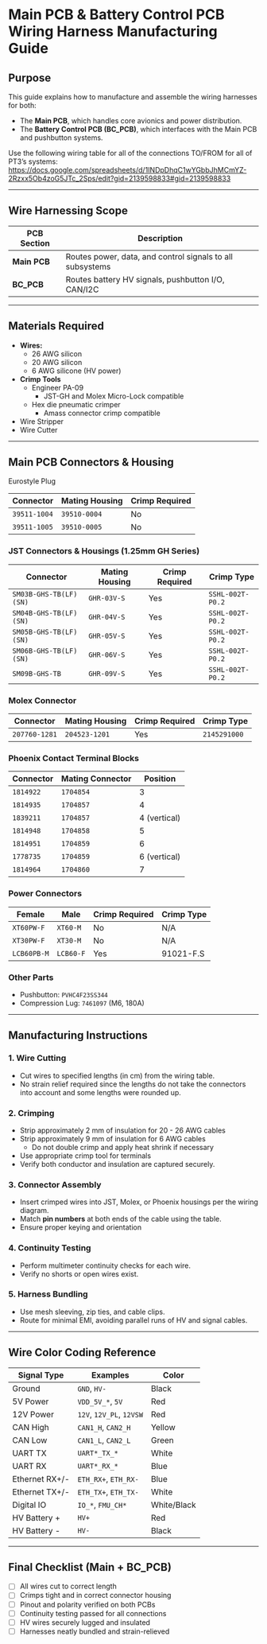 # Main PCB & Battery Control PCB Wiring Harness Manufacturing Guide

## Purpose

This guide explains how to manufacture and assemble the wiring harnesses for both:

- The **Main PCB**, which handles core avionics and power distribution.
- The **Battery Control PCB (BC_PCB)**, which interfaces with the Main PCB and pushbutton systems.

Use the following wiring table for all of the connections TO/FROM for all of PT3’s systems: https://docs.google.com/spreadsheets/d/1INDpDhqC1wYGbbJhMCmYZ-2Rzxx5Ob4zoG5JTc_2Sps/edit?gid=2139598833#gid=2139598833

---

## Wire Harnessing Scope

| PCB Section | Description |
| --- | --- |
| **Main PCB** | Routes power, data, and control signals to all subsystems |
| **BC_PCB** | Routes battery HV signals, pushbutton I/O, CAN/I2C |

---

## Materials Required

- **Wires:**
    - 26 AWG silicon
    - 20 AWG silicon
    - 6 AWG silicone (HV power)
- **Crimp Tools**
    - Engineer PA-09
        - JST-GH and Molex Micro-Lock compatible
    - Hex die pneumatic crimper
        - Amass connector crimp compatible
- Wire Stripper
- Wire Cutter

---

## Main PCB Connectors & Housing

Eurostyle Plug

| Connector | Mating Housing | Crimp Required |
| --- | --- | --- |
| `39511-1004` | `39510-0004` | No |
| `39511-1005` | `39510-0005` | No |

### JST Connectors & Housings (1.25mm GH Series)

| Connector | Mating Housing | Crimp Required | Crimp Type |
| --- | --- | --- | --- |
| `SM03B-GHS-TB(LF)(SN)` | `GHR-03V-S` | Yes | `SSHL-002T-P0.2` |
| `SM04B-GHS-TB(LF)(SN)` | `GHR-04V-S` | Yes | `SSHL-002T-P0.2` |
| `SM05B-GHS-TB(LF)(SN)` | `GHR-05V-S` | Yes | `SSHL-002T-P0.2` |
| `SM06B-GHS-TB(LF)(SN)` | `GHR-06V-S` | Yes | `SSHL-002T-P0.2` |
| `SM09B-GHS-TB` | `GHR-09V-S` | Yes | `SSHL-002T-P0.2` |

### Molex Connector

| Connector | Mating Housing | Crimp Required | Crimp Type |
| --- | --- | --- | --- |
| `207760-1281` | `204523-1201` | Yes | `2145291000` |

### Phoenix Contact Terminal Blocks

| Connector | Mating Connector | Position |
| --- | --- | --- |
| `1814922` | `1704854` | 3 |
| `1814935` | `1704857` | 4 |
| `1839211` | `1704857` | 4 (vertical) |
| `1814948` | `1704858` | 5 |
| `1814951` | `1704859` | 6 |
| `1778735` | `1704859` | 6 (vertical) |
| `1814964` | `1704860` | 7 |

### Power Connectors

| Female | Male | Crimp Required | Crimp Type |
| --- | --- | --- | --- |
| `XT60PW-F` | `XT60-M` | No | N/A |
| `XT30PW-F` | `XT30-M` | No | N/A |
| `LCB60PB-M` | `LCB60-F` | Yes | 91021-F.S |

### Other Parts

- Pushbutton: `PVHC4F23SS344`
- Compression Lug: `7461097` (M6, 180A)

---

## Manufacturing Instructions

### 1. Wire Cutting

- Cut wires to specified lengths (in cm) from the wiring table.
- No strain relief required since the lengths do not take the connectors into account and some lengths were rounded up.

### 2. Crimping

- Strip approximately 2 mm of insulation for 20 - 26 AWG cables
- Strip approximately 9 mm of insulation for 6 AWG cables
    - Do not double crimp and apply heat shrink if necessary
- Use appropriate crimp tool for terminals
- Verify both conductor and insulation are captured securely.

### 3. Connector Assembly

- Insert crimped wires into JST, Molex, or Phoenix housings per the wiring diagram.
- Match **pin numbers** at both ends of the cable using the table.
- Ensure proper keying and orientation

### 4. Continuity Testing

- Perform multimeter continuity checks for each wire.
- Verify no shorts or open wires exist.

### 5. Harness Bundling

- Use mesh sleeving, zip ties, and cable clips.
- Route for minimal EMI, avoiding parallel runs of HV and signal cables.

---

## Wire Color Coding Reference

| Signal Type | Examples | Color |
| --- | --- | --- |
| Ground | `GND`, `HV-` | Black |
| 5V Power | `VDD_5V_*`, `5V` | Red |
| 12V Power | `12V`, `12V_PL`, `12VSW` | Red |
| CAN High | `CAN1_H`, `CAN2_H` | Yellow |
| CAN Low | `CAN1_L`, `CAN2_L` | Green |
| UART TX | `UART*_TX_*` | White |
| UART RX | `UART*_RX_*` | Blue |
| Ethernet RX+/- | `ETH_RX+`, `ETH_RX-` | Blue |
| Ethernet TX+/- | `ETH_TX+`, `ETH_TX-` | White |
| Digital IO | `IO_*`, `FMU_CH*` | White/Black |
| HV Battery + | `HV+` | Red |
| HV Battery - | `HV-` | Black |

---

## Final Checklist (Main + BC_PCB)

- [ ]  All wires cut to correct length
- [ ]  Crimps tight and in correct connector housing
- [ ]  Pinout and polarity verified on both PCBs
- [ ]  Continuity testing passed for all connections
- [ ]  HV wires securely lugged and insulated
- [ ]  Harnesses neatly bundled and strain-relieved
